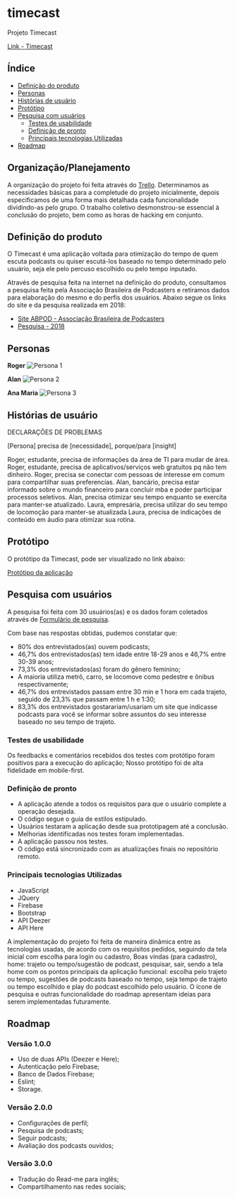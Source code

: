 # timecast

Projeto Timecast <Laboratoria>

[Link - Timecast](https://timecast-1557870834786.firebaseapp.com/)

## Índice

* [Definição do produto](#definição-do-produto)
* [Personas](#personas)
* [Histórias de usuário](#Histórias-de-usuário)
* [Protótipo](#protótipo)
* [Pesquisa com usuários](#Pesquisa-com-usuários)
  * [Testes de usabilidade](#testes-de-usabilidade)
  * [Definição de pronto](#Definição-de-pronto)
  * [Principais tecnologias Utilizadas](principais-tecnologias-utilizadas)
* [Roadmap](#roadmap)


## Organização/Planejamento

A organização do projeto foi feita através do [Trello](https://trello.com/b/XNYU5Kpe/projeto-timecast).
Determinamos as necessidades básicas para a completude do projeto inicialmente, depois especificamos de uma forma mais detalhada cada funcionalidade dividindo-as pelo grupo. O trabalho coletivo desmonstrou-se essencial à conclusão do projeto, bem como as horas de hacking em conjunto.

## Definição do produto
O Timecast é uma aplicação voltada para otimização do tempo de quem escuta podcasts ou quiser escutá-los baseado no tempo determinado pelo usuário, seja ele pelo percuso escolhido ou pelo tempo inputado.

Através de pesquisa feita na internet na definição do produto, consultamos a pesquisa feita pela Associação Brasileira de Podcasters e retiramos dados para elaboração do mesmo e do perfis dos usuários. Abaixo segue os links do site e da pesquisa realizada em 2018:
 * [Site ABPOD - Associação Brasileira de Podcasters](http://abpod.com.br/)
 * [Pesquisa - 2018](http://www.abpod.com.br/media/docs/PodPesquisa-2018.pdf)


## Personas

**Roger**
![Persona 1](public/assets/img-personas/persona-timecast-Roger.png)

**Alan**
![Persona 2](public/assets/img-personas/persona-timecast-Alan.png)

**Ana Maria**
![Persona 3](public/assets/img-personas/persona-timecast-Laura-Maria.png)

## Histórias de usuário

DECLARAÇÕES DE PROBLEMAS

[Persona] precisa de [necessidade], porque/para [insight]

Roger, estudante, precisa de informações da área de TI para mudar de área.
Roger, estudante, precisa de aplicativos/serviços web gratuitos pq não tem dinheiro.
Roger, precisa se conectar com pessoas de interesse em comum para compartilhar suas preferencias.
Alan, bancário, precisa estar informado sobre o mundo financeiro para concluir mba e poder participar processos seletivos.
Alan, precisa otimizar seu tempo enquanto se exercita para manter-se atualizado. 
Laura, empresária, precisa utilizar do seu tempo de locomoção para manter-se atualizada
Laura, precisa de indicações de conteúdo em áudio para otimizar sua rotina.

## Protótipo

O protótipo da Timecast, pode ser visualizado no link abaixo:

[Protótipo da aplicação](https://marvelapp.com/5i396b0/screen/56939943)

## Pesquisa com usuários
  A pesquisa foi feita com 30 usuários(as) e os dados foram coletados através de [Formulário de pesquisa](https://forms.gle/LEg8wnfvzsFXZmMy8).

  Com base nas respostas obtidas, pudemos constatar que:
  * 80% dos entrevistados(as) ouvem podicasts;
  * 46,7% dos entrevistados(as) tem idade entre 18-29 anos e 46,7% entre 30-39 anos;
  * 73,3% dos entrevistados(as) foram do gênero feminino;
  * A maioria utiliza metrô, carro, se locomove como pedestre e ônibus respectivamente;
  * 46,7% dos entrevistados passam entre 30 min e 1 hora em cada trajeto, seguido de 23,3% que passam entre 1 h e 1:30;
  * 83,3% dos entrevistados gostarariam/usariam um site que indicasse podcasts para você se informar sobre assuntos do seu interesse baseado no seu tempo de trajeto.

  
### Testes de usabilidade
  Os feedbacks e comentários recebidos dos testes com protótipo foram positivos para a execução do aplicação;
  Nosso protótipo foi de alta fidelidade em mobile-first.

### Definição de pronto

* A aplicação atende a todos os requisitos para que o usuário complete a operação desejada.
* O código segue o guia de estilos estipulado.
* Usuários testaram a aplicação desde sua prototipagem até a conclusão.
* Melhorias identificadas nos testes foram implementadas.
* A aplicação passou nos testes.
* O código está sincronizado com as atualizações finais no repositório remoto.


### Principais tecnologias Utilizadas
* JavaScript
* JQuery
* Firebase
* Bootstrap
* API Deezer
* API Here

A implementação do projeto foi feita de maneira dinâmica entre as tecnologias usadas, de acordo com os requisitos pedidos, seguindo da tela inicial com escolha para login ou cadastro, Boas vindas (para cadastro), home: trajeto ou tempo/sugestão de podcast, pesquisar, sair, sendo a tela home com os pontos principais da aplicação funcional: escolha pelo trajeto ou tempo, sugestões de podcasts baseado no tempo, seja tempo de trajeto ou tempo escolhido e play do podcast escolhido pelo usuário. O ícone de pesquisa e outras funcionalidade do roadmap apresentam ideias para serem implementadas futuramente.


## Roadmap
### Versão 1.0.0

* Uso de duas APIs (Deezer e Here);
* Autenticação pelo Firebase;
* Banco de Dados Firebase;
* Eslint;
* Storage.

### Versão 2.0.0

* Configurações de perfil;
* Pesquisa de podcasts;
* Seguir podcasts;
* Avaliação dos podcasts ouvidos;

### Versão 3.0.0

* Tradução do Read-me para inglês;
* Compartilhamento nas redes sociais;
